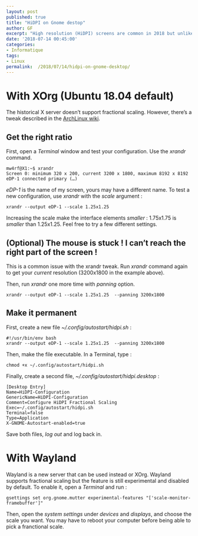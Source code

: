 ```yaml
---
layout: post
published: true
title: "HiDPI on Gnome destop"
author: GF
excerpt: "High resolution (HiDPI) screens are common in 2018 but unlike OS X and Windows, Linux Gnome destop lacks support for interface (GUI) and text fractional scaling. With the Gnome default of 200% scaling, interface elements are too big. Without it, elements are too small. What we need is fractional scaling : 125%, 150% or 175%. Here’s how to enable fractional scaling on Gnome 3, with Xorg and Wayland, on Ubuntu 18.04 Bionic Beaver or other modern distros."
date: '2018-07-14 00:45:00'
categories:
- Informatique
tags:
- Linux
permalink:  /2018/07/14/hidpi-on-gnome-desktop/
---
```


# With XOrg (Ubuntu 18.04 default)

The historical X server doesn’t support fractional scaling. However, there’s a tweak described in the [ArchLinux wiki](https://wiki.archlinux.org/index.php/HiDPI#Fractional_Scaling).

## Get the right ratio

First, open a *Terminal* window and test your configuration. Use the *xrandr* command.

```
mw4rf@X1:~$ xrandr
Screen 0: minimum 320 x 200, current 3200 x 1800, maximum 8192 x 8192
eDP-1 connected primary (…)
```

*eDP-1* is the name of my screen, yours may have a different name. To test a new configuration, use *xrandr* with the _scale_ argument :

    xrandr --output eDP-1 --scale 1.25x1.25
    
Increasing the scale make the interface elements _smaller_ : 1.75x1.75 is _smaller_ than 1.25x1.25. Feel free to try a few different settings.

## (Optional) The mouse is stuck ! I can’t reach the right part of the screen !

This is a common issue with the xrandr tweak. Run *xrandr* command again to get your *current* resolution (3200x1800 in the example above).

Then, run *xrandr* one more time with _panning_ option.

    xrandr --output eDP-1 --scale 1.25x1.25  --panning 3200x1800
    
## Make it permanent

First, create a new file *~/.config/autostart/hidpi.sh* :

```
#!/usr/bin/env bash
xrandr --output eDP-1 --scale 1.25x1.25  --panning 3200x1800
```

Then, make the file executable. In a Terminal, type :

    chmod +x ~/.config/autostart/hidpi.sh

Finally, create a second file, *~/.config/autostart/hidpi.desktop* :

```
[Desktop Entry]
Name=HiDPI-Configuration
GenericName=HiDPI-Configuration
Comment=Configure HiDPI Fractional Scaling
Exec=~/.config/autostart/hidpi.sh
Terminal=false
Type=Application
X-GNOME-Autostart-enabled=true
```

Save both files, *log out* and log back in. 

# With Wayland

Wayland is a new server that can be used instead or XOrg. Wayland supports fractional scaling but the feature is still experimental and disabled by default. To enable it, open a *Terminal* and run :

    gsettings set org.gnome.mutter experimental-features "['scale-monitor-framebuffer']"
    
Then, open the *system settings* under *devices* and *displays*, and choose the scale you want. You may have to reboot your computer before being able to pick a franctional scale.
    

